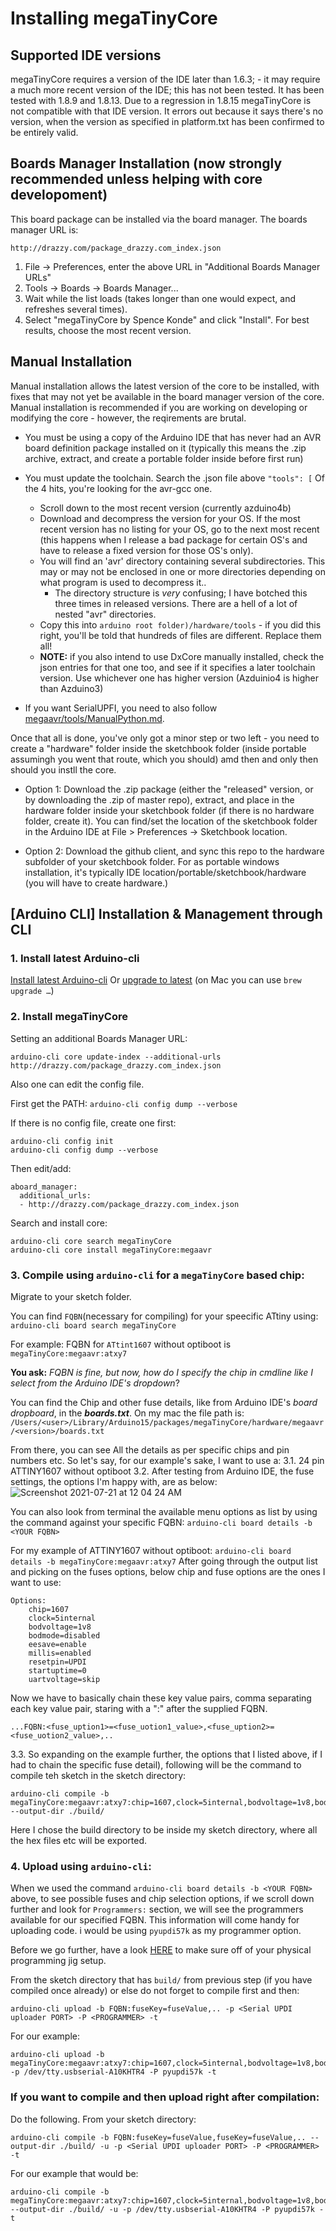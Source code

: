 # Installing megaTinyCore

## Supported IDE versions
megaTinyCore requires a version of the IDE later than 1.6.3; - it may require a much more recent version of the IDE; this has not been tested. It has been tested with 1.8.9 and 1.8.13. Due to a regression in 1.8.15 megaTinyCore is not compatible with that IDE version. It errors out because it says there's no version, when the version as specified in platform.txt has been confirmed to be entirely valid.


## Boards Manager Installation (now strongly recommended unless helping with core developoment)

This board package can be installed via the board manager. The boards manager URL is:

`http://drazzy.com/package_drazzy.com_index.json`

1. File -> Preferences, enter the above URL in "Additional Boards Manager URLs"
2. Tools -> Boards -> Boards Manager...
3. Wait while the list loads (takes longer than one would expect, and refreshes several times).
4. Select "megaTinyCore by Spence Konde" and click "Install". For best results, choose the most recent version.

## Manual Installation
Manual installation allows the latest version of the core to be installed, with fixes that may not yet be available in the board manager version of the core. Manual installation is recommended if you are working on developing or modifying the core - however, the reqirements are brutal.

* You must be using a copy of the Arduino IDE that has never had an AVR board definition package installed on it (typically this means the .zip archive, extract, and create a portable folder inside before first run)
* You must update the toolchain. Search the .json file above `"tools": [` Of the 4 hits, you're looking for the avr-gcc one.
  * Scroll down to the most recent version (currently azduino4b)
  * Download and decompress the version for your OS. If the most recent version has no listing for your OS, go to the next most recent (this happens when I release a bad package for certain OS's and have to release a fixed version for those OS's only).
  * You will find an 'avr' directory containing several subdirectories. This may or may not be enclosed in one or more directories depending on what program is used to decompress it..
    * The directory structure is *very* confusing; I have botched this three times in released versions. There are a hell of a lot of nested "avr" directories.
  * Copy this into `arduino root folder)/hardware/tools` - if you did this right, you'll be told that hundreds of files are different. Replace them all!
  * **NOTE:** if you also intend to use DxCore manually installed, check the json entries for that one too, and see if it specifies a later toolchain version. Use whichever one has higher version (Azduinio4 is higher than Azduino3)

* If you want SerialUPFI, you need to also follow [megaavr/tools/ManualPython.md](megaavr/tools/ManualPython.md).

Once that all is done, you've only got a minor step or two left - you need to create a "hardware" folder inside the sketchbook folder (inside portable assumingh you went that route, which you should) amd then and only then should you instll the core.

* Option 1: Download the .zip package (either the "released" version, or by downloading the .zip of master repo), extract, and place in the hardware folder inside your sketchbook folder (if there is no hardware folder, create it). You can find/set the location of the sketchbook folder in the Arduino IDE at File > Preferences -> Sketchbook location.

* Option 2: Download the github client, and sync this repo to the hardware subfolder of your sketchbook folder. For as portable windows installation, it's typically IDE location/portable/sketchbook/hardware (you will have to create hardware.)


## [Arduino CLI] Installation & Management through CLI
### 1. Install latest Arduino-cli 
[Install latest Arduino-cli](https://arduino.github.io/arduino-cli/latest/installation/)
Or 
[upgrade to latest](https://arduino.github.io/arduino-cli/latest/UPGRADING/) (on Mac you can use `brew upgrade …`)

### 2. Install megaTinyCore
Setting an additional Boards Manager URL:

`arduino-cli core update-index --additional-urls http://drazzy.com/package_drazzy.com_index.json`

Also one can edit the config file. 

First get the PATH:
`arduino-cli config dump --verbose`

If there is no config file, create one first:
```
arduino-cli config init
arduino-cli config dump --verbose
```
Then edit/add:
```
aboard_manager:
  additional_urls:
  - http://drazzy.com/package_drazzy.com_index.json
```
Search and install core:
```
arduino-cli core search megaTinyCore
arduino-cli core install megaTinyCore:megaavr
```

### 3. Compile using `arduino-cli` for a `megaTinyCore` based chip:
Migrate to your sketch folder. 

You can find `FQBN`(necessary for compiling) for your speecific ATtiny using:
`arduino-cli board search megaTinyCore`

For example: FQBN for `ATtint1607` without optiboot is `megaTinyCore:megaavr:atxy7`

**You ask:** _FQBN is fine, but now, how do I specify the chip in cmdline like I select from the Arduino IDE's dropdown_?

You can find the Chip and other fuse details, like from Arduino IDE's _board dropboard_, in the **_boards.txt_**. On my mac the file path is: `/Users/<user>/Library/Arduino15/packages/megaTinyCore/hardware/megaavr/<version>/boards.txt`

From there, you can see All the details as per specific chips and pin numbers etc. 
So let's say, for our example's sake, I want to use a: 
3.1. 24 pin ATTINY1607 without optiboot
3.2. After testing from Arduino IDE, the fuse settings, the options I'm happy with, are as below: 
![Screenshot 2021-07-21 at 12 04 24 AM](https://user-images.githubusercontent.com/4619862/126485512-83e0ff2a-48d6-4c63-86a7-12910361e4ef.png)

You can also look from terminal the available menu options as list by using the command against your specific FQBN:
`arduino-cli board details -b <YOUR FQBN>`

For my example of ATTINY1607 without optiboot: `arduino-cli board details -b megaTinyCore:megaavr:atxy7`
After going through the output list and picking on the fuses options, below chip and fuse options are the ones I want to use:  
```
Options: 
	chip=1607
	clock=5internal
	bodvoltage=1v8
	bodmode=disabled
	eesave=enable
	millis=enabled
	resetpin=UPDI
	startuptime=0
	uartvoltage=skip
```
Now we have to basically chain these key value pairs, comma separating each key value pair, staring with a ":" after the supplied FQBN.

`...FQBN:<fuse_uption1>=<fuse_uotion1_value>,<fuse_uption2>=<fuse_uotion2_value>,..`

3.3. So expanding on the example further, the options that I listed above, if I had to chain the specific fuse detail), following will be the command to compile teh sketch in the sketch directory:

```
arduino-cli compile -b megaTinyCore:megaavr:atxy7:chip=1607,clock=5internal,bodvoltage=1v8,bodmode=disabled,eesave=enable,millis=enabled,resetpin=UPDI,startuptime=0,uartvoltage=skip --output-dir ./build/
```
Here I chose the build directory to be inside my sketch directory, where all the hex files etc will be exported.


### 4. Upload using `arduino-cli`:

When we used the command `arduino-cli board details -b <YOUR FQBN>` above, to see possible fuses and chip selection options, if we scroll down further and look for `Programmers:` section, we will see the programmers available for our specified FQBN. This information will come handy for uploading code.
i would be using `pyupdi57k` as my programmer option. 

Before we go further, have a look [HERE](https://github.com/SpenceKonde/AVR-Guidance/blob/master/UPDI/jtag2updi.md) to make sure off of your physical programming jig setup. 

From the sketch directory that has `build/` from previous step (if you have compiled once already) or else do not forget to compile first and then:

`arduino-cli upload -b FQBN:fuseKey=fuseValue,.. -p <Serial UPDI uploader PORT> -P <PROGRAMMER> -t`

For our example: 

```
arduino-cli upload -b megaTinyCore:megaavr:atxy7:chip=1607,clock=5internal,bodvoltage=1v8,bodmode=disabled,eesave=enable,millis=enabled,resetpin=UPDI,startuptime=0,uartvoltage=skip -p /dev/tty.usbserial-A10KHTR4 -P pyupdi57k -t
```

### If you want to compile and then upload right after compilation:
Do the following. From your sketch directory:
```
arduino-cli compile -b FQBN:fuseKey=fuseValue,fuseKey=fuseValue,.. --output-dir ./build/ -u -p <Serial UPDI uploader PORT> -P <PROGRAMMER> -t
```
For our example that would be: 
```
arduino-cli compile -b megaTinyCore:megaavr:atxy7:chip=1607,clock=5internal,bodvoltage=1v8,bodmode=disabled,eesave=enable,millis=enabled,resetpin=UPDI,startuptime=0,uartvoltage=skip --output-dir ./build/ -u -p /dev/tty.usbserial-A10KHTR4 -P pyupdi57k -t
```
